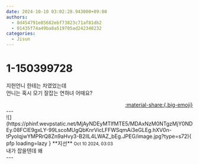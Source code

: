```yaml
---
date: 2024-10-10 03:02:28.943000+09:00
authors:
  - 8d454791e85682ebf73823c71af81db2
  - 01435f74a49ba8a519705ad242348232
categories:
  - Jisun
---
```


# 1-150399728

<div class="post-container" markdown="1">
<div class="content-container md-sidebar__scrollwrap" markdown="1">

지헌언니 한테는 차였었는데<br>언니는 혹시 모기 잘잡는 연하녀 어때요?

</div>
</div>

<div style="text-align: right;" markdown="1">
<a href="https://weverse.io/fromis9/fanpost/1-150399728" style="text-align: right;">:material-share:{.big-emoji}</a>
</div>
---

<div class="comments-container md-sidebar__scrollwrap" markdown="1">
<div class="comment" markdown="1">
<div class='id-container' markdown="1">
![](https://phinf.wevpstatic.net/MjAyNDEyMTlfMTE5/MDAxNzM0NTgzMjY0NDEy.08FClE9gxLY-99LscoMUgQbKnrVicLFFWSqmAi3eGLEg.hXV0n-tPyoIqjwYMPRrQ8Zn9aHvy3-B2llL4LWAZ_bEg.JPEG/image.jpg?type=s72){ pfp loading=lazy }
**<span class="artist">지선</span>** <small>Oct 10 2024, 03:03</small><br>
</div>
<div class='comment-body' markdown="1">
내가 잡을텐데 왜
</div>
</div>
</div>
---
